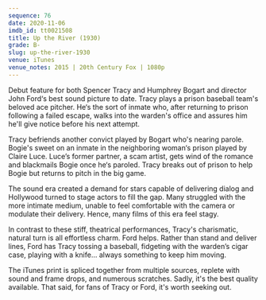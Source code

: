 ```yaml
---
sequence: 76
date: 2020-11-06
imdb_id: tt0021508
title: Up the River (1930)
grade: B-
slug: up-the-river-1930
venue: iTunes
venue_notes: 2015 | 20th Century Fox | 1080p
---
```


Debut feature for both Spencer Tracy and Humphrey Bogart and director John Ford‘s best sound picture to date. Tracy plays a prison baseball team's beloved ace pitcher. He‘s the sort of inmate who, after returning to prison following a failed escape, walks into the warden's office and assures him he'll give notice before his next attempt.

<!-- end -->

Tracy befriends another convict played by Bogart who's nearing parole. Bogie's sweet on an inmate in the neighboring woman‘s prison played by Claire Luce. Luce’s former partner, a scam artist, gets wind of the romance and blackmails Bogie once he‘s paroled. Tracy breaks out of prison to help Bogie but returns to pitch in the big game.

The sound era created a demand for stars capable of delivering dialog and Hollywood turned to stage actors to fill the gap. Many struggled with the more intimate medium, unable to feel comfortable with the camera or modulate their delivery. Hence, many films of this era feel stagy.

In contrast to these stiff, theatrical performances, Tracy's charismatic, natural turn is all effortless charm. Ford helps. Rather than stand and deliver lines, Ford has Tracy tossing a baseball, fidgeting with the warden’s cigar case, playing with a knife… always something to keep him moving.

The iTunes print is spliced together from multiple sources, replete with sound and frame drops, and numerous scratches. Sadly, it's the best quality available. That said, for fans of Tracy or Ford, it's worth seeking out.

